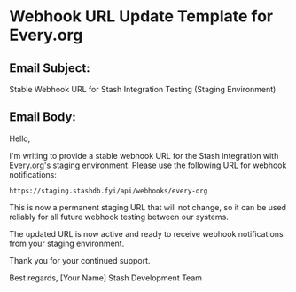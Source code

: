 # Webhook URL Update Template for Every.org

## Email Subject: 
Stable Webhook URL for Stash Integration Testing (Staging Environment)

## Email Body:
Hello,

I'm writing to provide a stable webhook URL for the Stash integration with Every.org's staging environment. Please use the following URL for webhook notifications:

```
https://staging.stashdb.fyi/api/webhooks/every-org
```

This is now a permanent staging URL that will not change, so it can be used reliably for all future webhook testing between our systems.

The updated URL is now active and ready to receive webhook notifications from your staging environment.

Thank you for your continued support.

Best regards,
[Your Name]
Stash Development Team
